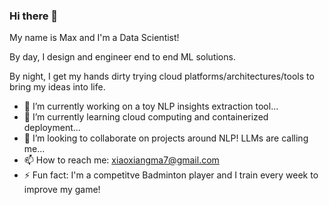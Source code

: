 ### Hi there 👋

My name is Max and I'm a Data Scientist! 

By day, I design and engineer end to end ML solutions. 

By night, I get my hands dirty trying cloud platforms/architectures/tools to bring my ideas into life.

- 🔭 I’m currently working on a toy NLP insights extraction tool...
- 🌱 I’m currently learning cloud computing and containerized deployment...
- 👯 I’m looking to collaborate on projects around NLP! LLMs are calling me...
- 📫 How to reach me: xiaoxiangma7@gmail.com
- ⚡ Fun fact: I'm a competitve Badminton player and I train every week to improve my game!

<!--
**xiaoxiang-ma/xiaoxiang-ma** is a ✨ _special_ ✨ repository because its `README.md` (this file) appears on your GitHub profile.

Here are some ideas to get you started:

- 🔭 I’m currently working on ...
- 🌱 I’m currently learning ...
- 👯 I’m looking to collaborate on ...
- 🤔 I’m looking for help with ...
- 💬 Ask me about ...
- 📫 How to reach me: ...
- 😄 Pronouns: ...
- ⚡ Fun fact: ...
-->
